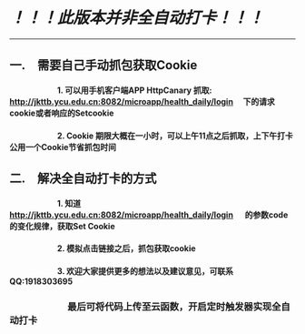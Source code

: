 # ***！！！此版本并非全自动打卡！！！*** 
***
## **一.&emsp;需要自己手动抓包获取Cookie**
#### &emsp;&emsp;&emsp;&emsp;&emsp;&emsp;1. 可以用手机客户端APP HttpCanary 抓取:&emsp; http://jkttb.ycu.edu.cn:8082/microapp/health_daily/login &emsp;下的请求cookie或者响应的Setcookie
#### &emsp;&emsp;&emsp;&emsp;&emsp;&emsp;2. Cookie 期限大概在一小时，可以上午11点之后抓取，上下午打卡公用一个Cookie节省抓包时间
## **二.&emsp;解决全自动打卡的方式**
#### &emsp;&emsp;&emsp;&emsp;&emsp;&emsp;1. 知道 &emsp; http://jkttb.ycu.edu.cn:8082/microapp/health_daily/login &emsp; 的参数code的变化规律，获取Set Cookie
#### &emsp;&emsp;&emsp;&emsp;&emsp;&emsp;2. 模拟点击链接之后，抓包获取cookie
#### &emsp;&emsp;&emsp;&emsp;&emsp;&emsp;3. 欢迎大家提供更多的想法以及建议意见，可联系QQ:1918303695
### &emsp;&emsp;&emsp;&emsp;&emsp;&emsp; 最后可将代码上传至云函数，开启定时触发器实现全自动打卡
